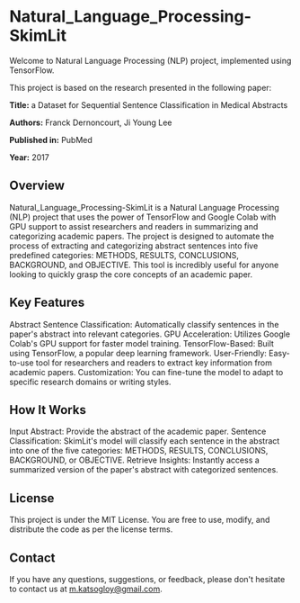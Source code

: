 # Natural_Language_Processing-SkimLit
Welcome to Natural Language Processing (NLP) project, implemented using TensorFlow.

This project is based on the research presented in the following paper:

**Title:** a Dataset for Sequential Sentence Classification in Medical Abstracts

**Authors:** Franck Dernoncourt, Ji Young Lee

**Published in:** PubMed

**Year:** 2017

## Overview

Natural_Language_Processing-SkimLit is a Natural Language Processing (NLP) project that uses the power of TensorFlow and Google Colab with GPU support to assist researchers and readers in summarizing and categorizing academic papers. The project is designed to automate the process of extracting and categorizing abstract sentences into five predefined categories: METHODS, RESULTS, CONCLUSIONS, BACKGROUND, and OBJECTIVE. This tool is incredibly useful for anyone looking to quickly grasp the core concepts of an academic paper.

## Key Features

Abstract Sentence Classification: Automatically classify sentences in the paper's abstract into relevant categories.
GPU Acceleration: Utilizes Google Colab's GPU support for faster model training.
TensorFlow-Based: Built using TensorFlow, a popular deep learning framework.
User-Friendly: Easy-to-use tool for researchers and readers to extract key information from academic papers.
Customization: You can fine-tune the model to adapt to specific research domains or writing styles.

## How It Works

Input Abstract: Provide the abstract of the academic paper.
Sentence Classification: SkimLit's model will classify each sentence in the abstract into one of the five categories: METHODS, RESULTS, CONCLUSIONS, BACKGROUND, or OBJECTIVE.
Retrieve Insights: Instantly access a summarized version of the paper's abstract with categorized sentences.

## License

This project is under the MIT License. You are free to use, modify, and distribute the code as per the license terms.

## Contact

If you have any questions, suggestions, or feedback, please don't hesitate to contact us at m.katsogloy@gmail.com.
